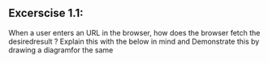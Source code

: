 Excerscise 1.1:
---------------------------------------------------------------------------------------------------------------------------------------
When a user enters an URL in the browser, how does the browser fetch the desiredresult ? Explain this with the below in mind and Demonstrate this by drawing a diagramfor the same
